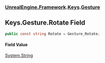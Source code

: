 ### [UnrealEngine.Framework](UnrealEngine_Framework.md 'UnrealEngine.Framework').[Keys](Keys.md 'UnrealEngine.Framework.Keys').[Gesture](Keys_Gesture.md 'UnrealEngine.Framework.Keys.Gesture')
## Keys.Gesture.Rotate Field
```csharp
public const string Rotate = Gesture_Rotate;
```
#### Field Value
[System.String](https://docs.microsoft.com/en-us/dotnet/api/System.String 'System.String')

